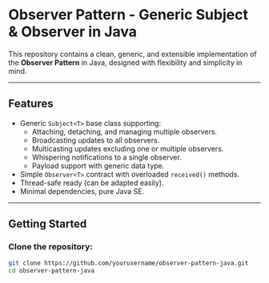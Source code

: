 # Observer Pattern - Generic Subject & Observer in Java

This repository contains a clean, generic, and extensible implementation of the **Observer Pattern** in Java, designed with flexibility and simplicity in mind.

---

## Features

- Generic `Subject<T>` base class supporting:
  - Attaching, detaching, and managing multiple observers.
  - Broadcasting updates to all observers.
  - Multicasting updates excluding one or multiple observers.
  - Whispering notifications to a single observer.
  - Payload support with generic data type.
- Simple `Observer<T>` contract with overloaded `received()` methods.
- Thread-safe ready (can be adapted easily).
- Minimal dependencies, pure Java SE.

---

## Getting Started

### Clone the repository:

```bash
git clone https://github.com/yourusername/observer-pattern-java.git
cd observer-pattern-java
